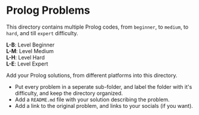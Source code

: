 # Prolog Problems

This directory contains multiple Prolog codes, from `beginner`, to `medium`, to `hard`, and till `expert` difficulty.

**L-B**: Level Beginner <br>
**L-M**: Level Medium <br>
**L-H**: Level Hard <br>
**L-E**: Level Expert <br>

Add your Prolog solutions, from different platforms into this directory.

- Put every problem in a seperate sub-folder, and label the folder with it's difficulty, and keep the directory organized.
- Add a `README.md` file with your solution describing the problem.
- Add a link to the original problem, and links to your socials (if you want).
